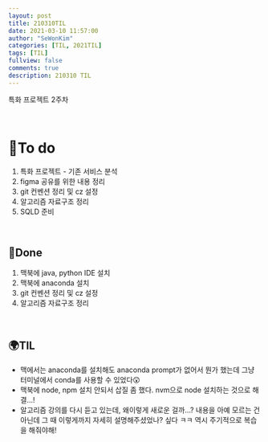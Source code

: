 ```yaml
---
layout: post
title: 210310TIL 
date: 2021-03-10 11:57:00
author: "SeWonKim"
categories: [TIL, 2021TIL]
tags: [TIL]
fullview: false
comments: true
description: 210310 TIL
---
```


특화 프로젝트 2주차 

&nbsp;
&nbsp;

# 🌱To do

1. 특화 프로젝트 - 기존 서비스 분석
2. figma 공유를 위한 내용 정리
3. git 컨벤션 정리 및 cz 설정
4. 알고리즘 자료구조 정리
5. SQLD 준비
   
&nbsp;
&nbsp;

## 🌳Done

1. 맥북에 java, python IDE 설치
2. 맥북에 anaconda 설치
3. git 컨벤션 정리 및 cz 설정
4. 알고리즘 자료구조 정리

&nbsp;
&nbsp;

## 🌍TIL

- 맥에서는 anaconda를 설치해도 anaconda prompt가 없어서 뭔가 했는데 그냥 터미널에서 conda를 사용할 수 있었다😲
- 맥북에 node, npm 설치 안되서 삽질 좀 했다. nvm으로 node 설치하는 것으로 해결...!
- 알고리즘 강의를 다시 듣고 있는데, 왜이렇게 새로운 걸까...? 내용을 아예 모르는 건 아닌데 그 때 이렇게까지 자세히 설명해주셨었나? 싶다 ㅋㅋ 역시 주기적으로 복습을 해줘야해!
